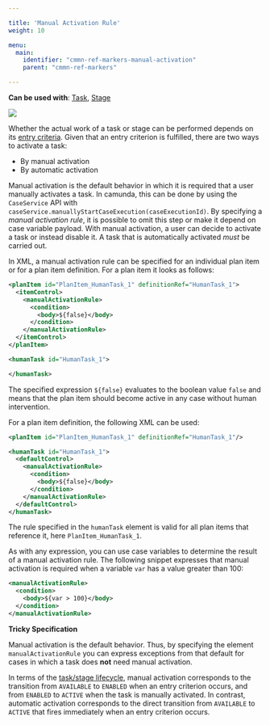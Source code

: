 ```yaml
---

title: 'Manual Activation Rule'
weight: 10

menu:
  main:
    identifier: "cmmn-ref-markers-manual-activation"
    parent: "cmmn-ref-markers"

---
```


**Can be used with**: [Task](ref:#tasks), [Stage](ref:#grouping-tasks-stage)

<img class="img-responsive" src="ref:asset:/assets/cmmn/manual-activation-marker.png"/>

Whether the actual work of a task or stage can be performed depends on its [entry criteria](#concepts-entry-and-exit-criteria). Given that an entry criterion is fulfilled, there are two ways to activate a task:

* By manual activation
* By automatic activation

Manual activation is the default behavior in which it is required that a user manually activates a task. In camunda, this can be done by using the `CaseService` API with `caseService.manuallyStartCaseExecution(caseExecutionId)`. By specifying a *manual activation rule*, it is possible to omit this step or make it depend on case variable payload. With manual activation, a user can decide to activate a task or instead disable it. A task that is automatically activated *must* be carried out.

In XML, a manual activation rule can be specified for an individual plan item or for a plan item definition. For a plan item it looks as follows:

```xml
<planItem id="PlanItem_HumanTask_1" definitionRef="HumanTask_1">
  <itemControl>
    <manualActivationRule>
      <condition>
        <body>${false}</body>
      </condition>
    </manualActivationRule>
  </itemControl>
</planItem>

<humanTask id="HumanTask_1">

</humanTask>
```

The specified expression `${false}` evaluates to the boolean value `false` and means that the plan item should become active in any case without human intervention.

For a plan item definition, the following XML can be used:

```xml
<planItem id="PlanItem_HumanTask_1" definitionRef="HumanTask_1"/>

<humanTask id="HumanTask_1">
  <defaultControl>
    <manualActivationRule>
      <condition>
        <body>${false}</body>
      </condition>
    </manualActivationRule>
  </defaultControl>
</humanTask>
```

The rule specified in the `humanTask` element is valid for all plan items that reference it, here `PlanItem_HumanTask_1`.

As with any expression, you can use case variables to determine the result of a manual activation rule. The following snippet expresses that manual activation is required when a variable `var` has a value greater than 100:

```xml
<manualActivationRule>
  <condition>
    <body>${var > 100}</body>
  </condition>
</manualActivationRule>
```

<div class="alert alert-warning">
  <p><strong>Tricky Specification</strong></p>
  <p>Manual activation is the default behavior. Thus, by specifying the element <code>manualActivationRule</code> you can express exceptions from that default for cases in which a task does <strong>not</strong> need manual activation.</p>
</div>

In terms of the [task/stage lifecycle](ref:#concepts-plan-item-lifecycles-taskstage-lifecycle), manual activation corresponds to the transition from `AVAILABLE` to `ENABLED` when an entry criterion occurs, and from `ENABLED` to `ACTIVE` when the task is manually activated. In contrast, automatic activation corresponds to the direct transition from `AVAILABLE` to `ACTIVE` that fires immediately when an entry criterion occurs.
